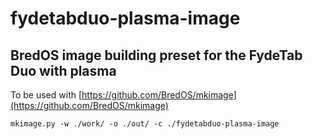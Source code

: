 # fydetabduo-plasma-image
## BredOS image building preset for the FydeTab Duo with plasma

To be used with [https://github.com/BredOS/mkimage](https://github.com/BredOS/mkimage)

```
mkimage.py -w ./work/ -o ./out/ -c ./fydetabduo-plasma-image

```
